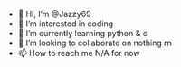 - 👋 Hi, I’m @Jazzy69
- 👀 I’m interested in coding
- 🌱 I’m currently learning python & c
- 💞️ I’m looking to collaborate on nothing rn
- 📫 How to reach me N/A for now

<!---
Jazzy69/Jazzy69 is a ✨ special ✨ repository because its `README.md` (this file) appears on your GitHub profile.
You can click the Preview link to take a look at your changes.
--->
